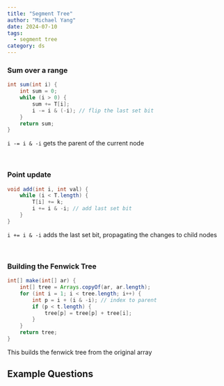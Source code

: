 ```yaml
---
title: "Segment Tree"
author: "Michael Yang"
date: 2024-07-10
tags:
  - segment tree
category: ds
---
```


### Sum over a range

```java
int sum(int i) {
    int sum = 0;
    while (i > 0) {
        sum += T[i];
        i -= i & (-i); // flip the last set bit
    }
    return sum;
}
```

`i -= i & -i` gets the parent of the current node

<br>

### Point update

```java
void add(int i, int val) {
    while (i < T.length) {
        T[i] += k;
        i += i & -i; // add last set bit
    }
}
```

`i += i & -i` adds the last set bit, propagating the changes to child nodes

<br>

### Building the Fenwick Tree

```java
int[] make(int[] ar) {
    int[] tree = Arrays.copyOf(ar, ar.length);
    for (int i = 1; i < tree.length; i++) {
        int p = i + (i & -i); // index to parent
        if (p < t.length) {
            tree[p] = tree[p] + tree[i];
        }
    }
    return tree;
}
```

This builds the fenwick tree from the original array

## Example Questions
